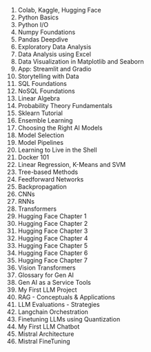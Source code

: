 1. Colab, Kaggle, Hugging Face
2. Python Basics
3. Python I/O
4. Numpy Foundations
5. Pandas Deepdive
6. Exploratory Data Analysis
7. Data Analysis using Excel
8. Data Visualization in Matplotlib and Seaborn
9. App: Streamlit and Gradio
10. Storytelling with Data
11. SQL Foundations
12. NoSQL Foundations
13. Linear Algebra
14. Probability Theory Fundamentals
15. Sklearn Tutorial
16. Ensemble Learning
17. Choosing the Right AI Models
18. Model Selection
19. Model Pipelines
20. Learning to Live in the Shell
21. Docker 101
22. Linear Regression, K-Means and SVM
23. Tree-based Methods
24. Feedforward Networks
25. Backpropagation
26. CNNs
27. RNNs
28. Transformers
29. Hugging Face Chapter 1
30. Hugging Face Chapter 2
31. Hugging Face Chapter 3
32. Hugging Face Chapter 4
33. Hugging Face Chapter 5
34. Hugging Face Chapter 6
35. Hugging Face Chapter 7
36. Vision Transformers
37. Glossary for Gen AI
38. Gen AI as a Service Tools
39. My First LLM Project
40. RAG - Conceptuals & Applications
41. LLM Evaluations - Strategies
42. Langchain Orchestration
43. Finetuning LLMs using Quantization
44. My First LLM Chatbot
45. Mistral Architecture
46. Mistral FineTuning